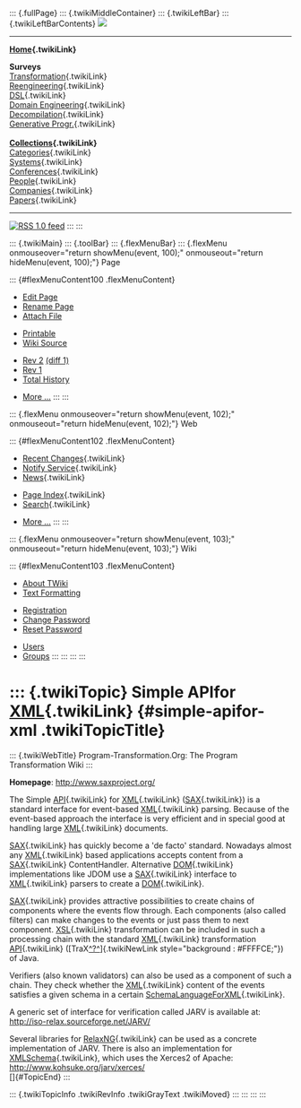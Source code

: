 ::: {.fullPage}
::: {.twikiMiddleContainer}
::: {.twikiLeftBar}
::: {.twikiLeftBarContents}
![](../pub/transformation.gif)

------------------------------------------------------------------------

**[Home](WebHome){.twikiLink}**

**Surveys**\
[Transformation](ProgramTransformation){.twikiLink}\
[Reengineering](ReengineeringWiki){.twikiLink}\
[DSL](DomainSpecificLanguages){.twikiLink}\
[Domain Engineering](DomainEngineering){.twikiLink}\
[Decompilation](DeCompilation){.twikiLink}\
[Generative Progr.](GenerativeProgrammingWiki){.twikiLink}\
\
**[Collections](CategoryCollection){.twikiLink}**\
[Categories](CategoryCategory){.twikiLink}\
[Systems](TransformationSystems){.twikiLink}\
[Conferences](TransformationConferences){.twikiLink}\
[People](TransformationPeople){.twikiLink}\
[Companies](TransformationCompanies){.twikiLink}\
[Papers](CategoryPaper){.twikiLink}

------------------------------------------------------------------------

[![](../pub/rss.gif "RSS 1.0 feed")](WebRss@skin=rss)
:::
:::

::: {.twikiMain}
::: {.toolBar}
::: {.flexMenuBar}
::: {.flexMenu onmouseover="return showMenu(event, 100);" onmouseout="return hideMenu(event, 100);"}
Page

::: {#flexMenuContent100 .flexMenuContent}
-   [Edit
    Page](http://www.program-transformation.org/edit/Transform/SimpleAPIforXML?t=1536826228)
-   [Rename
    Page](http://www.program-transformation.org/rename/Transform/SimpleAPIforXML)
-   [Attach
    File](http://www.program-transformation.org/attach/Transform/SimpleAPIforXML)

<!-- -->

-   [Printable](http://www.program-transformation.org/view/Transform/SimpleAPIforXML?skin=print.pattern)
-   [Wiki
    Source](http://www.program-transformation.org/view/Transform/SimpleAPIforXML?skin=text&raw=on&contenttype=text/plain)

<!-- -->

-   [Rev
    2](http://www.program-transformation.org/view/Transform/SimpleAPIforXML?rev=1.2)
    [(diff 1)](http://www.program-transformation.org/rdiff/Transform/SimpleAPIforXML?rev1=1.2&rev2=1.1)
-   [Rev
    1](http://www.program-transformation.org/view/Transform/SimpleAPIforXML?rev=1.1)
-   [Total
    History](http://www.program-transformation.org/rdiff/Transform/SimpleAPIforXML)

<!-- -->

-   [More
    \...](http://www.program-transformation.org/oops/Transform/SimpleAPIforXML?template=oopsmore&param1=1.2&param2=1.2)
:::
:::

::: {.flexMenu onmouseover="return showMenu(event, 102);" onmouseout="return hideMenu(event, 102);"}
Web

::: {#flexMenuContent102 .flexMenuContent}
-   [Recent Changes](WebChanges){.twikiLink}
-   [Notify Service](WebNotify){.twikiLink}
-   [News](WebNews){.twikiLink}

<!-- -->

-   [Page Index](WebIndex){.twikiLink}
-   [Search](WebSearch){.twikiLink}

<!-- -->

-   [More
    \...](http://www.program-transformation.org/oops/Transform/SimpleAPIforXML?template=oopsmore&param1=1.2&param2=1.2)
:::
:::

::: {.flexMenu onmouseover="return showMenu(event, 103);" onmouseout="return hideMenu(event, 103);"}
Wiki

::: {#flexMenuContent103 .flexMenuContent}
-   [About
    TWiki](http://www.program-transformation.org/view/TWiki/WebHome)
-   [Text
    Formatting](http://www.program-transformation.org/view/TWiki/TextFormattingRules)

<!-- -->

-   [Registration](http://www.program-transformation.org/view/TWiki/TWikiRegistration)
-   [Change
    Password](http://www.program-transformation.org/view/TWiki/ChangePassword)
-   [Reset
    Password](http://www.program-transformation.org/view/TWiki/ResetPassword)

<!-- -->

-   [Users](http://www.program-transformation.org/view/Main/TWikiUsers)
-   [Groups](http://www.program-transformation.org/view/Main/TWikiGroups)
:::
:::
:::
:::

::: {.twikiTopic}
Simple APIfor [XML](XML){.twikiLink} {#simple-apifor-xml .twikiTopicTitle}
====================================

::: {.twikiWebTitle}
Program-Transformation.Org: The Program Transformation Wiki
:::

**Homepage**: <http://www.saxproject.org/>

The Simple [API](API){.twikiLink} for [XML](XML){.twikiLink}
([SAX](SAX){.twikiLink}) is a standard interface for event-based
[XML](XML){.twikiLink} parsing. Because of the event-based approach the
interface is very efficient and in special good at handling large
[XML](XML){.twikiLink} documents.

[SAX](SAX){.twikiLink} has quickly become a \'de facto\' standard.
Nowadays almost any [XML](XML){.twikiLink} based applications accepts
content from a [SAX](SAX){.twikiLink} ContentHandler. Alternative
[DOM](DOM){.twikiLink} implementations like JDOM use a
[SAX](SAX){.twikiLink} interface to [XML](XML){.twikiLink} parsers to
create a [DOM](DOM){.twikiLink}.

[SAX](SAX){.twikiLink} provides attractive possibilities to create
chains of components where the events flow through. Each components
(also called filters) can make changes to the events or just pass them
to next component. [XSL](XSL){.twikiLink} transformation can be included
in such a processing chain with the standard [XML](XML){.twikiLink}
transformation [API](API){.twikiLink}
([TraX[^?^](http://www.program-transformation.org/edit/Transform/TraX?topicparent=Transform.SimpleAPIforXML)]{.twikiNewLink
style="background : #FFFFCE;"}) of Java.

Verifiers (also known validators) can also be used as a component of
such a chain. They check whether the [XML](XML){.twikiLink} content of
the events satisfies a given schema in a certain
[SchemaLanguageForXML](SchemaLanguageForXML){.twikiLink}.

A generic set of interface for verification called JARV is available at:
<http://iso-relax.sourceforge.net/JARV/>

Several libraries for [RelaxNG](RelaxNG){.twikiLink} can be used as a
concrete implementation of JARV. There is also an implementation for
[XMLSchema](XMLSchema){.twikiLink}, which uses the Xerces2 of Apache:
<http://www.kohsuke.org/jarv/xerces/>\
[]{#TopicEnd}
:::

::: {.twikiTopicInfo .twikiRevInfo .twikiGrayText .twikiMoved}
:::
:::
:::
:::
